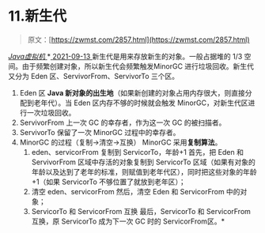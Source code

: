 <!--yml
category: 未分类
date: 0001-01-01 00:00:00
--->

# 11.新生代

> 原文：[https://zwmst.com/2857.html](https://zwmst.com/2857.html)

   [ *Java虚拟机* ](https://zwmst.com/java%e8%99%9a%e6%8b%9f%e6%9c%ba)*[ <time datetime="2021-09-13T23:31:59+08:00"> 2021-09-13 </time> ](https://zwmst.com/2857.html)  新生代是用来存放新生的对象。一般占据堆的 1/3 空间。由于频繁创建对象，所以新生代会频繁触发MinorGC 进行垃圾回收。新生代又分为 Eden 区、ServivorFrom、ServivorTo 三个区。

1.  Eden 区
    **Java 新对象的出生地**（如果新创建的对象占用内存很大，则直接分配到老年代）。当 Eden 区内存不够的时候就会触发 MinorGC，对新生代区进行一次垃圾回收。
2.  ServivorFrom
    上一次 GC 的幸存者，作为这一次 GC 的被扫描者。
3.  ServivorTo
    保留了一次 MinorGC 过程中的幸存者。
4.  MinorGC 的过程（复制->清空->互换）
    MinorGC 采用**复制算法**。
    1.  eden、servicorFrom 复制到 ServicorTo，年龄+1
        首先，把 Eden 和 ServivorFrom 区域中存活的对象复制到 ServicorTo 区域（如果有对象的年龄以及达到了老年的标准，则赋值到老年代区），同时把这些对象的年龄+1（如果 ServicorTo 不够位置了就放到老年区）；
    2.  清空 eden、servicorFrom
        然后，清空 Eden 和 ServicorFrom 中的对象；
    3.  ServicorTo 和 ServicorFrom 互换
        最后，ServicorTo 和 ServicorFrom 互换，原 ServicorTo 成为下一次 GC 时的 ServicorFrom区。*